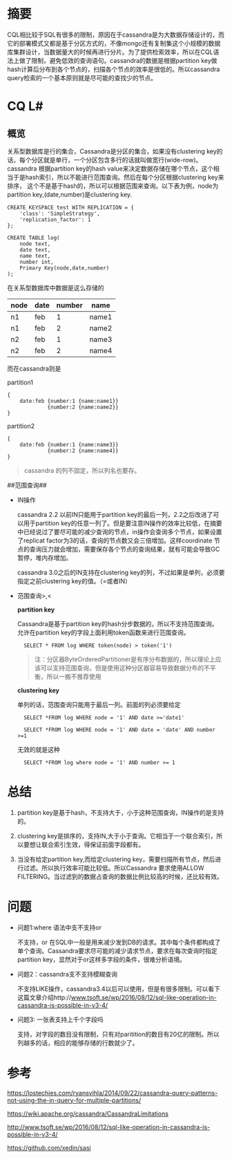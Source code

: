 # 摘要 #
CQL相比较于SQL有很多的限制，原因在于cassandra是为大数据存储设计的，而它的部署模式又都是基于分区方式的，不像mongo还有复制集这个小规模的数据库集群设计，当数据量大的时候再进行分片。为了提供检索效率，所以在CQL语法上做了限制，避免低效的查询语句。cassandra的数据是根据partition key做hash计算后分布到各个节点的，扫描各个节点的效率是很低的。所以cassandra query检索的一个基本原则就是尽可能的查找少的节点。

# CQ L#

## 概览 ##

关系型数据库是行的集合，Cassandra是分区的集合，如果没有clustering key的话，每个分区就是单行，一个分区包含多行的话就叫做宽行(wide-row)。cassandra 根据partition key的hash value来决定数据存储在哪个节点，这个相当于是hash索引，所以不能进行范围查询。然后在每个分区根据clustering key来排序，
这个不是基于hash的，所以可以根据范围来查询。以下表为例，node为partition key,(date,number)是clustering key.
 
	CREATE KEYSPACE test WITH REPLICATION = {
	    'class': 'SimpleStrategy',
	    'replication_factor': 1
    };

    CREATE TABLE log(
    	node text,
	    date text,
	    name text,
	    number int,
    	Primary Key(node,date,number)
    );

在关系型数据库中数据是这么存储的



| node | date | number | name|
| ------------- |-------------| -----|-----|
| n1 | feb | 1 | name1|
| n1 | feb | 2 | name2|
| n2 | feb | 1 | name3|
| n2 | feb | 2 | name4|

而在cassandra则是

partition1

    {
		date:feb {number:1 {name:name1}} 
				 {number:2 {name:name2}}
	}

partition2 

  	{
		date:feb {number:1 {name:name3}} 
				 {number:2 {name:name4}}
	}

> cassandra 的列不固定，所以列名也要存。

##范围查询##

  

- IN操作

	cassandra 2.2 以前IN只能用于partition key的最后一列，2.2之后改进了可以用于partition key的任意一列了。但是要注意IN操作的效率比较低，在摘要中已经说过了要尽可能的减少查询的节点，in操作会查询多个节点，如果设置了replicat factor为3的话，查询的节点数又会三倍增加。这样coordinate 节点的查询压力就会增加，需要保存各个节点的查询结果，就有可能会导致GC暂停，堆内存增加。
	
	cassandra 3.0之后的IN支持在clustering key的列，不过如果是单列，必须要指定之前clustering key的值。（=或者IN）

- 范围查询>,<

	**partition key**
	
	Cassandra是基于partition key的hash分步数据的，所以不支持范围查询。
	允许在partition key的字段上面利用token函数来进行范围查询。
	
		SELECT * FROM log WHERE token(node) > token('1') 

	> 注：分区器ByteOrderedPartitioner是有序分布数据的，所以理论上应该可以支持范围查询，但是使用这种分区器容易导致数据分布的不平衡，所以一搬不推荐使用

	**clustering key**

	单列的话，范围查询只能用于最后一列。前面的列必须要给定

		SELECT *FROM log WHERE node = '1' AND date >='date1'
		
		SELECT *FROM log WHERE node = '1' AND date = 'date' AND number >=1

	无效的就是这种

		SELECT *FROM log where node = '1' AND number >= 1

# 总结 #

1. partition key是基于hash，不支持大于，小于这种范围查询，IN操作的是支持的。

2. clustering key是排序的，支持IN,大于小于查询。它相当于一个联合索引，所以要想让联合索引生效，得保证前面字段都有。

3. 当没有给定partition key,而给定clustering key，需要扫描所有节点，然后进行过滤。所以执行效率可能比较低。所以Cassandra 要求使用ALLOW FILTERING。当过滤到的数据占查询的数据比例比较高的时候，还比较有效。

# 问题 #

- 问题1:where 语法中支不支持or

	不支持，or 在SQL中一般是用来减少发到DB的请求。其中每个条件都构成了单个查询。Cassandra要求尽可能的减少请求节点，要求在每次查询时指定partition key，显然对于or这样多字段的条件，很难分析语境。

- 问题2：cassandra支不支持模糊查询

	不支持LIKE操作，cassandra3.4以后可以使用，但是有很多限制。可以看下这篇文章介绍http://www.tsoft.se/wp/2016/08/12/sql-like-operation-in-cassandra-is-possible-in-v3-4/
- 问题3: 一张表支持上千个字段吗
   
    支持，对字段的数目没有限制，只有对paritition的数目有20亿的限制。所以列越多的话，相应的能够存储的行数就少了。
	


# 参考 #
https://lostechies.com/ryansvihla/2014/09/22/cassandra-query-patterns-not-using-the-in-query-for-multiple-partitions/

https://wiki.apache.org/cassandra/CassandraLimitations


http://www.tsoft.se/wp/2016/08/12/sql-like-operation-in-cassandra-is-possible-in-v3-4/

https://github.com/xedin/sasi